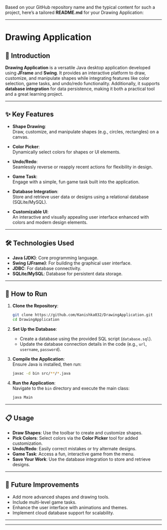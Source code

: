 Based on your GitHub repository name and the typical content for such a project, here’s a tailored **README.md** for your Drawing Application:

---

# Drawing Application  

## 📖 Introduction  

**Drawing Application** is a versatile Java desktop application developed using **JFrame** and **Swing**. It provides an interactive platform to draw, customize, and manipulate shapes while integrating features like color selection, game tasks, and undo/redo functionality. Additionally, it supports **database integration** for data persistence, making it both a practical tool and a great learning project.  

---

## ✨ Key Features  

- **Shape Drawing**:  
  Draw, customize, and manipulate shapes (e.g., circles, rectangles) on a canvas.  

- **Color Picker**:  
  Dynamically select colors for shapes or UI elements.  

- **Undo/Redo**:  
  Seamlessly reverse or reapply recent actions for flexibility in design.  

- **Game Task**:  
  Engage with a simple, fun game task built into the application.  

- **Database Integration**:  
  Store and retrieve user data or designs using a relational database (SQLite/MySQL).  

- **Customizable UI**:  
  An interactive and visually appealing user interface enhanced with colors and modern design elements.  

---

## 🛠️ Technologies Used  

- **Java (JDK)**: Core programming language.  
- **Swing (JFrame)**: For building the graphical user interface.  
- **JDBC**: For database connectivity.  
- **SQLite/MySQL**: Database for persistent data storage.  

---

## 🚀 How to Run  

1. **Clone the Repository**:  
   ```bash
   git clone https://github.com/Kanishka032/DrawingApplication.git
   cd DrawingApplication
   ```

2. **Set Up the Database**:  
   - Create a database using the provided SQL script (`database.sql`).  
   - Update the database connection details in the code (e.g., `url`, `username`, `password`).  

3. **Compile the Application**:  
   Ensure Java is installed, then run:  
   ```bash
   javac -d bin src/**/*.java
   ```

4. **Run the Application**:  
   Navigate to the `bin` directory and execute the main class:  
   ```bash
   java Main
   ```  

---

## 📋 Usage  

- **Draw Shapes**: Use the toolbar to create and customize shapes.  
- **Pick Colors**: Select colors via the **Color Picker** tool for added customization.  
- **Undo/Redo**: Easily correct mistakes or try alternate designs.  
- **Game Task**: Access a fun, interactive game from the menu.  
- **Save Your Work**: Use the database integration to store and retrieve designs.  

---

## 🌟 Future Improvements  

- Add more advanced shapes and drawing tools.  
- Include multi-level game tasks.  
- Enhance the user interface with animations and themes.  
- Implement cloud database support for scalability.  

---


--- 
